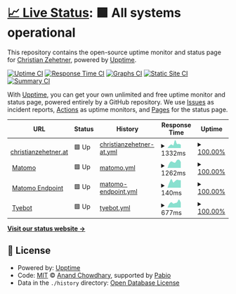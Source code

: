 # [📈 Live Status](https://seehat.github.io/upptime): <!--live status--> **🟩 All systems operational**

This repository contains the open-source uptime monitor and status page for [Christian Zehetner](https://christianzehetner.at), powered by [Upptime](https://github.com/upptime/upptime).

[![Uptime CI](https://github.com/seehat/upptime/workflows/Uptime%20CI/badge.svg)](https://github.com/seehat/upptime/actions?query=workflow%3A%22Uptime+CI%22)
[![Response Time CI](https://github.com/seehat/upptime/workflows/Response%20Time%20CI/badge.svg)](https://github.com/seehat/upptime/actions?query=workflow%3A%22Response+Time+CI%22)
[![Graphs CI](https://github.com/seehat/upptime/workflows/Graphs%20CI/badge.svg)](https://github.com/seehat/upptime/actions?query=workflow%3A%22Graphs+CI%22)
[![Static Site CI](https://github.com/seehat/upptime/workflows/Static%20Site%20CI/badge.svg)](https://github.com/seehat/upptime/actions?query=workflow%3A%22Static+Site+CI%22)
[![Summary CI](https://github.com/seehat/upptime/workflows/Summary%20CI/badge.svg)](https://github.com/seehat/upptime/actions?query=workflow%3A%22Summary+CI%22)

With [Upptime](https://upptime.js.org), you can get your own unlimited and free uptime monitor and status page, powered entirely by a GitHub repository. We use [Issues](https://github.com/seehat/upptime/issues) as incident reports, [Actions](https://github.com/seehat/upptime/actions) as uptime monitors, and [Pages](https://seehat.github.io/upptime) for the status page.

<!--start: status pages-->
<!-- This summary is generated by Upptime (https://github.com/upptime/upptime) -->
<!-- Do not edit this manually, your changes will be overwritten -->
<!-- prettier-ignore -->
| URL | Status | History | Response Time | Uptime |
| --- | ------ | ------- | ------------- | ------ |
| <img alt="" src="https://icons.duckduckgo.com/ip3/christianzehetner.at.ico" height="13"> [christianzehetner.at](https://christianzehetner.at) | 🟩 Up | [christianzehetner-at.yml](https://github.com/seehat/upptime/commits/HEAD/history/christianzehetner-at.yml) | <details><summary><img alt="Response time graph" src="./graphs/christianzehetner-at/response-time-week.png" height="20"> 1332ms</summary><br><a href="https://status.christianzehetner.net/history/christianzehetner-at"><img alt="Response time 1100" src="https://img.shields.io/endpoint?url=https%3A%2F%2Fraw.githubusercontent.com%2Fseehat%2Fupptime%2FHEAD%2Fapi%2Fchristianzehetner-at%2Fresponse-time.json"></a><br><a href="https://status.christianzehetner.net/history/christianzehetner-at"><img alt="24-hour response time 1104" src="https://img.shields.io/endpoint?url=https%3A%2F%2Fraw.githubusercontent.com%2Fseehat%2Fupptime%2FHEAD%2Fapi%2Fchristianzehetner-at%2Fresponse-time-day.json"></a><br><a href="https://status.christianzehetner.net/history/christianzehetner-at"><img alt="7-day response time 1332" src="https://img.shields.io/endpoint?url=https%3A%2F%2Fraw.githubusercontent.com%2Fseehat%2Fupptime%2FHEAD%2Fapi%2Fchristianzehetner-at%2Fresponse-time-week.json"></a><br><a href="https://status.christianzehetner.net/history/christianzehetner-at"><img alt="30-day response time 1113" src="https://img.shields.io/endpoint?url=https%3A%2F%2Fraw.githubusercontent.com%2Fseehat%2Fupptime%2FHEAD%2Fapi%2Fchristianzehetner-at%2Fresponse-time-month.json"></a><br><a href="https://status.christianzehetner.net/history/christianzehetner-at"><img alt="1-year response time 1100" src="https://img.shields.io/endpoint?url=https%3A%2F%2Fraw.githubusercontent.com%2Fseehat%2Fupptime%2FHEAD%2Fapi%2Fchristianzehetner-at%2Fresponse-time-year.json"></a></details> | <details><summary><a href="https://status.christianzehetner.net/history/christianzehetner-at">100.00%</a></summary><a href="https://status.christianzehetner.net/history/christianzehetner-at"><img alt="All-time uptime 100.00%" src="https://img.shields.io/endpoint?url=https%3A%2F%2Fraw.githubusercontent.com%2Fseehat%2Fupptime%2FHEAD%2Fapi%2Fchristianzehetner-at%2Fuptime.json"></a><br><a href="https://status.christianzehetner.net/history/christianzehetner-at"><img alt="24-hour uptime 100.00%" src="https://img.shields.io/endpoint?url=https%3A%2F%2Fraw.githubusercontent.com%2Fseehat%2Fupptime%2FHEAD%2Fapi%2Fchristianzehetner-at%2Fuptime-day.json"></a><br><a href="https://status.christianzehetner.net/history/christianzehetner-at"><img alt="7-day uptime 100.00%" src="https://img.shields.io/endpoint?url=https%3A%2F%2Fraw.githubusercontent.com%2Fseehat%2Fupptime%2FHEAD%2Fapi%2Fchristianzehetner-at%2Fuptime-week.json"></a><br><a href="https://status.christianzehetner.net/history/christianzehetner-at"><img alt="30-day uptime 100.00%" src="https://img.shields.io/endpoint?url=https%3A%2F%2Fraw.githubusercontent.com%2Fseehat%2Fupptime%2FHEAD%2Fapi%2Fchristianzehetner-at%2Fuptime-month.json"></a><br><a href="https://status.christianzehetner.net/history/christianzehetner-at"><img alt="1-year uptime 100.00%" src="https://img.shields.io/endpoint?url=https%3A%2F%2Fraw.githubusercontent.com%2Fseehat%2Fupptime%2FHEAD%2Fapi%2Fchristianzehetner-at%2Fuptime-year.json"></a></details>
| <img alt="" src="https://icons.duckduckgo.com/ip3/a.christianzehetner.net.ico" height="13"> [Matomo](https://a.christianzehetner.net/index.php?module=Login) | 🟩 Up | [matomo.yml](https://github.com/seehat/upptime/commits/HEAD/history/matomo.yml) | <details><summary><img alt="Response time graph" src="./graphs/matomo/response-time-week.png" height="20"> 1262ms</summary><br><a href="https://status.christianzehetner.net/history/matomo"><img alt="Response time 1251" src="https://img.shields.io/endpoint?url=https%3A%2F%2Fraw.githubusercontent.com%2Fseehat%2Fupptime%2FHEAD%2Fapi%2Fmatomo%2Fresponse-time.json"></a><br><a href="https://status.christianzehetner.net/history/matomo"><img alt="24-hour response time 1202" src="https://img.shields.io/endpoint?url=https%3A%2F%2Fraw.githubusercontent.com%2Fseehat%2Fupptime%2FHEAD%2Fapi%2Fmatomo%2Fresponse-time-day.json"></a><br><a href="https://status.christianzehetner.net/history/matomo"><img alt="7-day response time 1262" src="https://img.shields.io/endpoint?url=https%3A%2F%2Fraw.githubusercontent.com%2Fseehat%2Fupptime%2FHEAD%2Fapi%2Fmatomo%2Fresponse-time-week.json"></a><br><a href="https://status.christianzehetner.net/history/matomo"><img alt="30-day response time 1272" src="https://img.shields.io/endpoint?url=https%3A%2F%2Fraw.githubusercontent.com%2Fseehat%2Fupptime%2FHEAD%2Fapi%2Fmatomo%2Fresponse-time-month.json"></a><br><a href="https://status.christianzehetner.net/history/matomo"><img alt="1-year response time 1251" src="https://img.shields.io/endpoint?url=https%3A%2F%2Fraw.githubusercontent.com%2Fseehat%2Fupptime%2FHEAD%2Fapi%2Fmatomo%2Fresponse-time-year.json"></a></details> | <details><summary><a href="https://status.christianzehetner.net/history/matomo">100.00%</a></summary><a href="https://status.christianzehetner.net/history/matomo"><img alt="All-time uptime 100.00%" src="https://img.shields.io/endpoint?url=https%3A%2F%2Fraw.githubusercontent.com%2Fseehat%2Fupptime%2FHEAD%2Fapi%2Fmatomo%2Fuptime.json"></a><br><a href="https://status.christianzehetner.net/history/matomo"><img alt="24-hour uptime 100.00%" src="https://img.shields.io/endpoint?url=https%3A%2F%2Fraw.githubusercontent.com%2Fseehat%2Fupptime%2FHEAD%2Fapi%2Fmatomo%2Fuptime-day.json"></a><br><a href="https://status.christianzehetner.net/history/matomo"><img alt="7-day uptime 100.00%" src="https://img.shields.io/endpoint?url=https%3A%2F%2Fraw.githubusercontent.com%2Fseehat%2Fupptime%2FHEAD%2Fapi%2Fmatomo%2Fuptime-week.json"></a><br><a href="https://status.christianzehetner.net/history/matomo"><img alt="30-day uptime 100.00%" src="https://img.shields.io/endpoint?url=https%3A%2F%2Fraw.githubusercontent.com%2Fseehat%2Fupptime%2FHEAD%2Fapi%2Fmatomo%2Fuptime-month.json"></a><br><a href="https://status.christianzehetner.net/history/matomo"><img alt="1-year uptime 100.00%" src="https://img.shields.io/endpoint?url=https%3A%2F%2Fraw.githubusercontent.com%2Fseehat%2Fupptime%2FHEAD%2Fapi%2Fmatomo%2Fuptime-year.json"></a></details>
| <img alt="" src="https://icons.duckduckgo.com/ip3/a.christianzehetner.net.ico" height="13"> [Matomo Endpoint](https://a.christianzehetner.net/matomo.php) | 🟩 Up | [matomo-endpoint.yml](https://github.com/seehat/upptime/commits/HEAD/history/matomo-endpoint.yml) | <details><summary><img alt="Response time graph" src="./graphs/matomo-endpoint/response-time-week.png" height="20"> 140ms</summary><br><a href="https://status.christianzehetner.net/history/matomo-endpoint"><img alt="Response time 137" src="https://img.shields.io/endpoint?url=https%3A%2F%2Fraw.githubusercontent.com%2Fseehat%2Fupptime%2FHEAD%2Fapi%2Fmatomo-endpoint%2Fresponse-time.json"></a><br><a href="https://status.christianzehetner.net/history/matomo-endpoint"><img alt="24-hour response time 150" src="https://img.shields.io/endpoint?url=https%3A%2F%2Fraw.githubusercontent.com%2Fseehat%2Fupptime%2FHEAD%2Fapi%2Fmatomo-endpoint%2Fresponse-time-day.json"></a><br><a href="https://status.christianzehetner.net/history/matomo-endpoint"><img alt="7-day response time 140" src="https://img.shields.io/endpoint?url=https%3A%2F%2Fraw.githubusercontent.com%2Fseehat%2Fupptime%2FHEAD%2Fapi%2Fmatomo-endpoint%2Fresponse-time-week.json"></a><br><a href="https://status.christianzehetner.net/history/matomo-endpoint"><img alt="30-day response time 134" src="https://img.shields.io/endpoint?url=https%3A%2F%2Fraw.githubusercontent.com%2Fseehat%2Fupptime%2FHEAD%2Fapi%2Fmatomo-endpoint%2Fresponse-time-month.json"></a><br><a href="https://status.christianzehetner.net/history/matomo-endpoint"><img alt="1-year response time 137" src="https://img.shields.io/endpoint?url=https%3A%2F%2Fraw.githubusercontent.com%2Fseehat%2Fupptime%2FHEAD%2Fapi%2Fmatomo-endpoint%2Fresponse-time-year.json"></a></details> | <details><summary><a href="https://status.christianzehetner.net/history/matomo-endpoint">100.00%</a></summary><a href="https://status.christianzehetner.net/history/matomo-endpoint"><img alt="All-time uptime 100.00%" src="https://img.shields.io/endpoint?url=https%3A%2F%2Fraw.githubusercontent.com%2Fseehat%2Fupptime%2FHEAD%2Fapi%2Fmatomo-endpoint%2Fuptime.json"></a><br><a href="https://status.christianzehetner.net/history/matomo-endpoint"><img alt="24-hour uptime 100.00%" src="https://img.shields.io/endpoint?url=https%3A%2F%2Fraw.githubusercontent.com%2Fseehat%2Fupptime%2FHEAD%2Fapi%2Fmatomo-endpoint%2Fuptime-day.json"></a><br><a href="https://status.christianzehetner.net/history/matomo-endpoint"><img alt="7-day uptime 100.00%" src="https://img.shields.io/endpoint?url=https%3A%2F%2Fraw.githubusercontent.com%2Fseehat%2Fupptime%2FHEAD%2Fapi%2Fmatomo-endpoint%2Fuptime-week.json"></a><br><a href="https://status.christianzehetner.net/history/matomo-endpoint"><img alt="30-day uptime 100.00%" src="https://img.shields.io/endpoint?url=https%3A%2F%2Fraw.githubusercontent.com%2Fseehat%2Fupptime%2FHEAD%2Fapi%2Fmatomo-endpoint%2Fuptime-month.json"></a><br><a href="https://status.christianzehetner.net/history/matomo-endpoint"><img alt="1-year uptime 100.00%" src="https://img.shields.io/endpoint?url=https%3A%2F%2Fraw.githubusercontent.com%2Fseehat%2Fupptime%2FHEAD%2Fapi%2Fmatomo-endpoint%2Fuptime-year.json"></a></details>
| <img alt="" src="https://icons.duckduckgo.com/ip3/bot.christianzehetner.net.ico" height="13"> [Tyebot](https://bot.christianzehetner.net/briefing) | 🟩 Up | [tyebot.yml](https://github.com/seehat/upptime/commits/HEAD/history/tyebot.yml) | <details><summary><img alt="Response time graph" src="./graphs/tyebot/response-time-week.png" height="20"> 677ms</summary><br><a href="https://status.christianzehetner.net/history/tyebot"><img alt="Response time 721" src="https://img.shields.io/endpoint?url=https%3A%2F%2Fraw.githubusercontent.com%2Fseehat%2Fupptime%2FHEAD%2Fapi%2Ftyebot%2Fresponse-time.json"></a><br><a href="https://status.christianzehetner.net/history/tyebot"><img alt="24-hour response time 659" src="https://img.shields.io/endpoint?url=https%3A%2F%2Fraw.githubusercontent.com%2Fseehat%2Fupptime%2FHEAD%2Fapi%2Ftyebot%2Fresponse-time-day.json"></a><br><a href="https://status.christianzehetner.net/history/tyebot"><img alt="7-day response time 677" src="https://img.shields.io/endpoint?url=https%3A%2F%2Fraw.githubusercontent.com%2Fseehat%2Fupptime%2FHEAD%2Fapi%2Ftyebot%2Fresponse-time-week.json"></a><br><a href="https://status.christianzehetner.net/history/tyebot"><img alt="30-day response time 717" src="https://img.shields.io/endpoint?url=https%3A%2F%2Fraw.githubusercontent.com%2Fseehat%2Fupptime%2FHEAD%2Fapi%2Ftyebot%2Fresponse-time-month.json"></a><br><a href="https://status.christianzehetner.net/history/tyebot"><img alt="1-year response time 721" src="https://img.shields.io/endpoint?url=https%3A%2F%2Fraw.githubusercontent.com%2Fseehat%2Fupptime%2FHEAD%2Fapi%2Ftyebot%2Fresponse-time-year.json"></a></details> | <details><summary><a href="https://status.christianzehetner.net/history/tyebot">100.00%</a></summary><a href="https://status.christianzehetner.net/history/tyebot"><img alt="All-time uptime 100.00%" src="https://img.shields.io/endpoint?url=https%3A%2F%2Fraw.githubusercontent.com%2Fseehat%2Fupptime%2FHEAD%2Fapi%2Ftyebot%2Fuptime.json"></a><br><a href="https://status.christianzehetner.net/history/tyebot"><img alt="24-hour uptime 100.00%" src="https://img.shields.io/endpoint?url=https%3A%2F%2Fraw.githubusercontent.com%2Fseehat%2Fupptime%2FHEAD%2Fapi%2Ftyebot%2Fuptime-day.json"></a><br><a href="https://status.christianzehetner.net/history/tyebot"><img alt="7-day uptime 100.00%" src="https://img.shields.io/endpoint?url=https%3A%2F%2Fraw.githubusercontent.com%2Fseehat%2Fupptime%2FHEAD%2Fapi%2Ftyebot%2Fuptime-week.json"></a><br><a href="https://status.christianzehetner.net/history/tyebot"><img alt="30-day uptime 100.00%" src="https://img.shields.io/endpoint?url=https%3A%2F%2Fraw.githubusercontent.com%2Fseehat%2Fupptime%2FHEAD%2Fapi%2Ftyebot%2Fuptime-month.json"></a><br><a href="https://status.christianzehetner.net/history/tyebot"><img alt="1-year uptime 100.00%" src="https://img.shields.io/endpoint?url=https%3A%2F%2Fraw.githubusercontent.com%2Fseehat%2Fupptime%2FHEAD%2Fapi%2Ftyebot%2Fuptime-year.json"></a></details>

<!--end: status pages-->

[**Visit our status website →**](https://seehat.github.io/upptime)

## 📄 License

- Powered by: [Upptime](https://github.com/upptime/upptime)
- Code: [MIT](./LICENSE) © [Anand Chowdhary](https://anandchowdhary.com), supported by [Pabio](https://pabio.com)
- Data in the `./history` directory: [Open Database License](https://opendatacommons.org/licenses/odbl/1-0/)
